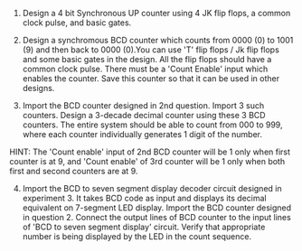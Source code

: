 1. Design a 4 bit Synchronous UP counter using 4 JK flip flops, a common clock pulse, and basic gates.

2. Design a synchromous BCD counter which counts from 0000 (0) to 1001 (9) and then back to 0000 (0).You can use 'T' flip flops / Jk flip flops and some basic gates in the design. All the flip flops should have a common clock pulse. There must be a 'Count Enable' input which enables the counter. Save this counter so that it can be used in other designs.

3. Import the BCD counter designed in 2nd question. Import 3 such counters. Design a 3-decade decimal counter using these 3 BCD counters. The entire system should be able to count from 000 to 999, where each counter individually generates 1 digit of the number.

HINT: The 'Count enable' input of 2nd BCD counter will be 1 only when first counter is at 9, and 'Count enable' of 3rd counter will be 1 only when both first and second counters are at 9.

4. Import the BCD to seven segment display decoder circuit designed in experiment 3. It takes BCD code as input and displays its decimal equivalent on 7-segment LED display. Import the BCD counter designed in question 2. Connect the output lines of BCD counter to the input lines of 'BCD to seven segment display' circuit. Verify that appropriate number is being displayed by the LED in the count sequence. 